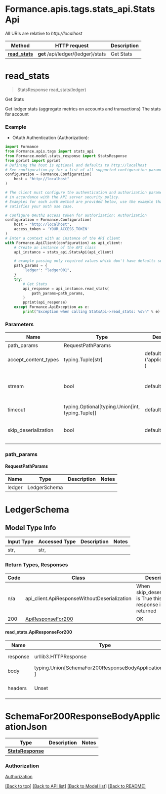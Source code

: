 <a name="__pageTop"></a>
# Formance.apis.tags.stats_api.StatsApi

All URIs are relative to *http://localhost*

Method | HTTP request | Description
------------- | ------------- | -------------
[**read_stats**](#read_stats) | **get** /api/ledger/{ledger}/stats | Get Stats

# **read_stats**
<a name="read_stats"></a>
> StatsResponse read_stats(ledger)

Get Stats

Get ledger stats (aggregate metrics on accounts and transactions) The stats for account 

### Example

* OAuth Authentication (Authorization):
```python
import Formance
from Formance.apis.tags import stats_api
from Formance.model.stats_response import StatsResponse
from pprint import pprint
# Defining the host is optional and defaults to http://localhost
# See configuration.py for a list of all supported configuration parameters.
configuration = Formance.Configuration(
    host = "http://localhost"
)

# The client must configure the authentication and authorization parameters
# in accordance with the API server security policy.
# Examples for each auth method are provided below, use the example that
# satisfies your auth use case.

# Configure OAuth2 access token for authorization: Authorization
configuration = Formance.Configuration(
    host = "http://localhost",
    access_token = 'YOUR_ACCESS_TOKEN'
)
# Enter a context with an instance of the API client
with Formance.ApiClient(configuration) as api_client:
    # Create an instance of the API class
    api_instance = stats_api.StatsApi(api_client)

    # example passing only required values which don't have defaults set
    path_params = {
        'ledger': "ledger001",
    }
    try:
        # Get Stats
        api_response = api_instance.read_stats(
            path_params=path_params,
        )
        pprint(api_response)
    except Formance.ApiException as e:
        print("Exception when calling StatsApi->read_stats: %s\n" % e)
```
### Parameters

Name | Type | Description  | Notes
------------- | ------------- | ------------- | -------------
path_params | RequestPathParams | |
accept_content_types | typing.Tuple[str] | default is ('application/json', ) | Tells the server the content type(s) that are accepted by the client
stream | bool | default is False | if True then the response.content will be streamed and loaded from a file like object. When downloading a file, set this to True to force the code to deserialize the content to a FileSchema file
timeout | typing.Optional[typing.Union[int, typing.Tuple]] | default is None | the timeout used by the rest client
skip_deserialization | bool | default is False | when True, headers and body will be unset and an instance of api_client.ApiResponseWithoutDeserialization will be returned

### path_params
#### RequestPathParams

Name | Type | Description  | Notes
------------- | ------------- | ------------- | -------------
ledger | LedgerSchema | | 

# LedgerSchema

## Model Type Info
Input Type | Accessed Type | Description | Notes
------------ | ------------- | ------------- | -------------
str,  | str,  |  | 

### Return Types, Responses

Code | Class | Description
------------- | ------------- | -------------
n/a | api_client.ApiResponseWithoutDeserialization | When skip_deserialization is True this response is returned
200 | [ApiResponseFor200](#read_stats.ApiResponseFor200) | OK

#### read_stats.ApiResponseFor200
Name | Type | Description  | Notes
------------- | ------------- | ------------- | -------------
response | urllib3.HTTPResponse | Raw response |
body | typing.Union[SchemaFor200ResponseBodyApplicationJson, ] |  |
headers | Unset | headers were not defined |

# SchemaFor200ResponseBodyApplicationJson
Type | Description  | Notes
------------- | ------------- | -------------
[**StatsResponse**](../../models/StatsResponse.md) |  | 


### Authorization

[Authorization](../../../README.md#Authorization)

[[Back to top]](#__pageTop) [[Back to API list]](../../../README.md#documentation-for-api-endpoints) [[Back to Model list]](../../../README.md#documentation-for-models) [[Back to README]](../../../README.md)

